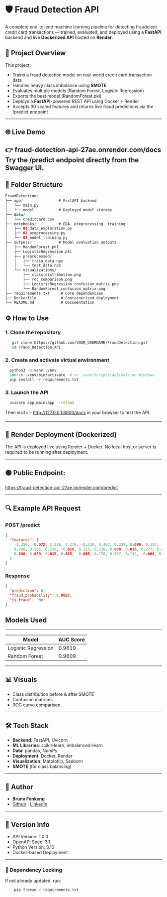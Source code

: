 # 🛡️ Fraud Detection API

A complete end-to-end machine learning pipeline for detecting fraudulent credit card transactions — trained, evaluated, and deployed using a **FastAPI** backend and live **Dockerized API** hosted on **Render**.
## 🚀 Project Overview

This project:
- Trains a fraud detection model on real-world credit card transaction data
- Handles heavy class imbalance using **SMOTE**
- Evaluates multiple models (Random Forest, Logistic Regression)
- Exports the best model (RandomForest.pkl)
- Deploys a **FastAPI**-powered REST API using Docker + Render
- Accepts 30 scaled features and returns live fraud predictions via the /predict endpoint

---
## 🌐 Live Demo
👉 fraud-detection-api-27ae.onrender.com/docs
Try the /predict endpoint directly from the Swagger UI.
---
## 📁 Folder Structure

```kotlin
FraudDetection/
├── app/                # FastAPI backend
│   └── main.py
│   └── model           # Deployed model storage
├── data/
│   └── creditcard.csv
├── notebooks/          # EDA, preprocessing, training
│   ├── 01_data_exploration.py
│   ├── 02_preprocessing.py
│   └── 03_model_training.py
├── outputs/            # Model evaluation outputs
│   ├── RandomForest.pkl
│   ├── LogisticRegression.pkl
│   ├── preprocessed/
│   │   ├── train_data.npz
│   │   └── test_data.npz
│   └── visualizations/
│       ├── class_distribution.png
│       ├── roc_comparison.png
│       ├── LogisticRegression_confusion_matrix.png
│       └── RandomForest_confusion_matrix.png
├── requirements.txt     # Core dependencies
├── Dockerfile           # Containerized deployment
└── README.md            # Documentation
```

## ⚙️ How to Use

### 1. Clone the repository

```bash
   git clone https://github.com/YOUR_USERNAME/FraudDetection.git
   cd Fraud_Detection_API
```
### 2. Create and activate virtual environment

```bash
  python3 -m venv .venv
  source .venv/bin/activate  # or .venv\Scripts\activate on Windows
  pip install -r requirements.txt
```

### 3. Launch the API

```bash
  uvicorn app.main:app --reload
```

Then visit 👉 http://127.0.0.1:8000/docs in your browser to test the API.

---
## 📡 Render Deployment (Dockerized)
The API is deployed live using Render + Docker. No local host or server is required to be running after deployment.

---
## 🟢 Public Endpoint:
https://fraud-detection-api-27ae.onrender.com/predict

---

## 🔍 Example API Request

### POST /predict

```json
{
  "features": [
    -1.359, -0.072, 2.536, 1.378, -0.338, 0.462, 0.239, 0.099, 0.134, -0.021,
    0.206, 0.502, 0.219, -0.018, 0.215, 0.128, 0.098, 0.018, 0.277, 0.404,
    0.038, 0.039, 0.015, 0.015, -0.005, 0.178, 0.507, 0.119, -0.066, 0.028
  ]
}
```

### Response

```json
{
  "prediction": 0,
  "fraud_probability": 0.0027,
  "is_fraud": "No"
}
```

## Models Used

----------------
| Model               | AUC Score |
| ------------------- | --------- |
| Logistic Regression | 0.9619    |
| Random Forest       | 0.9609    |
----------------

## 📊 Visuals
- Class distribution before & after SMOTE
- Confusion matrices
- ROC curve comparison
----------------

## 🛠️ Tech Stack
- **Backend**: FastAPI, Uvicorn
- **ML Libraries**: scikit-learn, imbalanced-learn
- **Data**: pandas, NumPy
- **Deployment**: Docker, Render
- **Visualization**: Matplotlib, Seaborn
- **SMOTE** (for class balancing)
----------------

## 📘 Author

- **Bruno Fonkeng**
- [Github](https://github.com/edgemindstudio) | [LinkedIn](https://www.linkedin.com/in/edgemindstudio/)

---
## 📄 Version Info

- API Version: 1.0.0
- OpenAPI Spec: 3.1
- Python Version: 3.10
- Docker-based Deployment

---

### 📄 Dependency Locking

If not already updated, run:
```bash
    pip freeze > requirements.txt